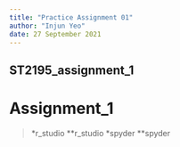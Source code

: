 ```yaml
---
title: "Practice Assignment 01"
author: "Injun Yeo"
date: 27 September 2021
---
```


## ST2195_assignment_1
# Assignment_1
> *r_studio
> **r_studio
> *spyder
> **spyder

